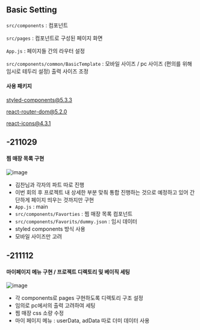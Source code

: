 ## Basic Setting
`src/components` : 컴포넌트 

`src/pages` : 컴포넌트로 구성된 페이지 화면  

`App.js` : 페이지들 간의 라우터 설정

`src/components/common/BasicTemplate` : 모바일 사이즈 / pc 사이즈 (편의를 위해 임시로 테두리 설정) 출력 사이즈 조정

#### 사용 패키지
styled-components@5.3.3

react-router-dom@5.2.0

react-icons@4.3.1

## -211029
#### 찜 매장 목록 구현
![image](https://user-images.githubusercontent.com/73420533/141108312-00748787-e922-44c7-a19e-f85b64a8b4d2.png)

- 김찬님과 각자의 파트 따로 진행
- 이번 회의 후 프로젝트 내 상세한 부분 맞춰 통합 진행하는 것으로 예정하고 있어 간단하게 페이지 띄우는 것까지만 구현
- `App.js` : main
- `src/components/Favorties` : 찜 매장 목록 컴포넌트
- `src/components/Favorits/dummy.json` : 임시 데이터 
- styled components 방식 사용
- 모바일 사이즈만 고려

## -211112
#### 마이페이지 메뉴 구현 / 프로젝트 디렉토리 및 베이직 세팅
![image](https://user-images.githubusercontent.com/73420533/141107893-6d59e20d-1e96-4ed1-afb0-29db3db88a96.png)

- 각 components로 pages 구현하도록 디렉토리 구조 설정
- 임의로 pc에서의 출력 고려하여 세팅
- 찜 매장 css 소량 수정
- 마이 페이지 메뉴 : userData, adData 따로 더미 데이터 사용
